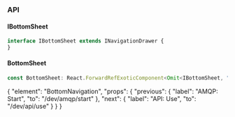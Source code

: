 

### API

#### IBottomSheet

```ts
interface IBottomSheet extends INavigationDrawer {
}
```

#### BottomSheet

```ts
const BottomSheet: React.ForwardRefExoticComponent<Omit<IBottomSheet, "ref"> & React.RefAttributes<unknown>>;
```


{
  "element": "BottomNavigation",
  "props": {
    "previous": {
      "label": "AMQP: Start",
      "to": "/dev/amqp/start"
    },
    "next": {
      "label": "API: Use",
      "to": "/dev/api/use"
    }
  }
}